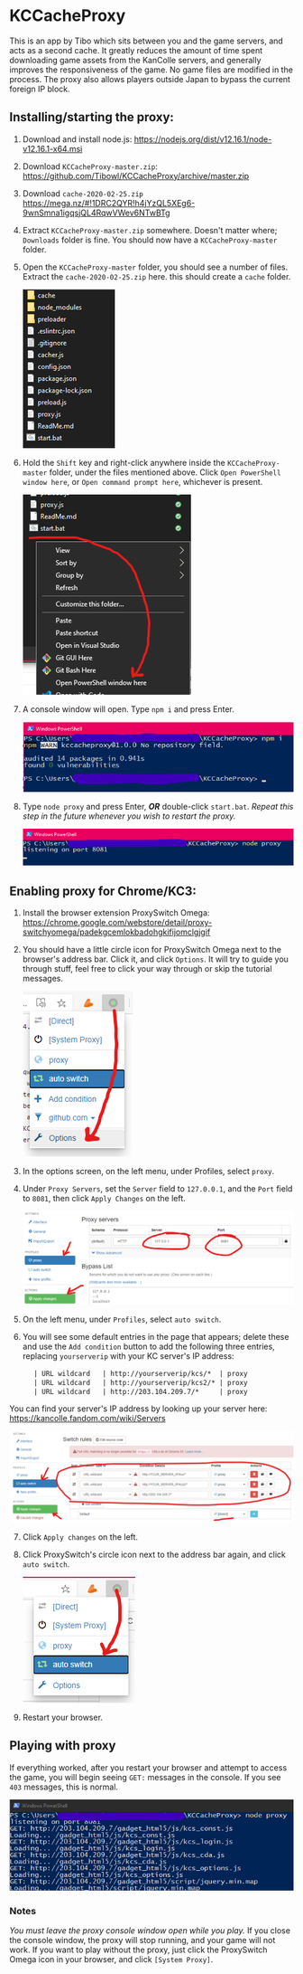 # KCCacheProxy
This is an app by Tibo which sits between you and the game servers, and acts as a
second cache. It greatly reduces the amount of time spent downloading game assets
from the KanColle servers, and generally improves the responsiveness of the game.
No game files are modified in the process.
The proxy also allows players outside Japan to bypass the current foreign IP block.

## Installing/starting the proxy:

1) Download and install node.js:
   https://nodejs.org/dist/v12.16.1/node-v12.16.1-x64.msi

2) Download `KCCacheProxy-master.zip`:
   https://github.com/Tibowl/KCCacheProxy/archive/master.zip

3) Download `cache-2020-02-25.zip`
   https://mega.nz/#!1DRC2QYR!h4jYzQL5XEg6-9wnSmna1igqsjQL4RqwVWev6NTwBTg

4) Extract `KCCacheProxy-master.zip` somewhere. Doesn't matter where;
   `Downloads` folder is fine. You should now have a `KCCacheProxy-master` folder.

5) Open the `KCCacheProxy-master` folder, you should see a number of files.
   Extract the `cache-2020-02-25.zip` here. this should create a `cache` folder.
   
   ![KCCacheProxy-master folder contents](/KCCacheProxy/A5.png)

6) Hold the `Shift` key and right-click anywhere inside the `KCCacheProxy-master`
   folder, under the files mentioned above. Click `Open PowerShell window here`,
   or `Open command prompt here`, whichever is present.
   
   ![Right-click menu options](/KCCacheProxy/A6.png)

7) A console window will open. Type `npm i` and press Enter.

   ![Installing npm packages](/KCCacheProxy/A7.png)

8) Type `node proxy` and press Enter, ***OR*** double-click `start.bat`.
   *Repeat this step in the future whenever you wish to restart the proxy.*

   ![Running the proxy](/KCCacheProxy/A8.png)

 
## Enabling proxy for Chrome/KC3:

1) Install the browser extension ProxySwitch Omega:
   https://chrome.google.com/webstore/detail/proxy-switchyomega/padekgcemlokbadohgkifijomclgjgif

2) You should have a little circle icon for ProxySwitch Omega next to the browser's
   address bar. Click it, and click `Options`. It will try to guide you
   through stuff, feel free to click your way through or skip the tutorial messages.

   ![Accessing ProxySwitch Omega options](/KCCacheProxy/B2.png)

3) In the options screen, on the left menu, under Profiles, select `proxy`.
4) Under `Proxy Servers`, set the `Server` field to `127.0.0.1`,
   and the `Port` field to `8081`, then click `Apply Changes` on the left.

   ![Configuring proxy server](/KCCacheProxy/B4.png)

5) On the left menu, under `Profiles`, select `auto switch`.
6) You will see some default entries in the page that appears; delete these
   and use the `Add condition` button to add the following three entries,
   replacing `yourserverip` with your KC server's IP address:
```      | Condition Type | Condition Details          | Profile
      | URL wildcard   | http://yourserverip/kcs/*  | proxy
      | URL wildcard   | http://yourserverip/kcs2/* | proxy
      | URL wildcard   | http://203.104.209.7/*     | proxy
```
   You can find your server's IP address by looking up your server here:
   https://kancolle.fandom.com/wiki/Servers

   ![Configuring proxy traffic](/KCCacheProxy/B6.png)

7) Click `Apply changes` on the left.
8) Click ProxySwitch's circle icon next to the address bar again,
   and click `auto switch`.

   ![Activating the proxy connection](/KCCacheProxy/B8.png)

9) Restart your browser.


## Playing with proxy

If everything worked, after you restart your browser and attempt to access the game,
you will begin seeing `GET:` messages in the console. If you see `403` messages, this is normal.

   ![Normal proxy operation](/KCCacheProxy/C1.png)

### Notes
*You must leave the proxy console window open while you play.*
If you close the console window, the proxy will stop running, and your game will not work.
If you want to play without the proxy, just click the ProxySwitch Omega icon
in your browser, and click `[System Proxy]`.
